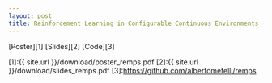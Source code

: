 ```yaml
---
layout: post
title: Reinforcement Learning in Configurable Continuous Environments (ICML 2019)
---
```


[Poster][1]
[Slides][2]
[Code][3]

[1]:{{ site.url }}/download/poster_remps.pdf
[2]:{{ site.url }}/download/slides_remps.pdf
[3]:https://github.com/albertometelli/remps
